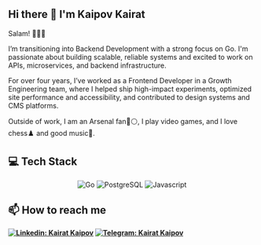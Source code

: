 ## Hi there 👋 I'm Kaipov Kairat

Salam! 👋🇰🇬

I’m transitioning into Backend Development with a strong focus on Go. I'm passionate about building scalable, reliable systems and excited to work on APIs, microservices, and backend infrastructure.

For over four years, I’ve worked as a Frontend Developer in a Growth Engineering team, where I helped ship high-impact experiments, optimized site performance and accessibility, and contributed to design systems and CMS platforms.

Outside of work, I am an Arsenal fan🔴⚪, I play video games, and I love chess♟️ and good music🎼. 

## 💻 Tech Stack

<div align="center">

<img alt="Go" src="https://ziadoua.github.io/m3-Markdown-Badges/badges/Go/go2.svg" />

<img alt="PostgreSQL" src="https://ziadoua.github.io/m3-Markdown-Badges/badges/PostgreSQL/postgresql2.svg" />

<img alt="Javascript" src="https://ziadoua.github.io/m3-Markdown-Badges/badges/Javascript/javascript2.svg">

</div>

## 📫 How to reach me

**[![Linkedin: Kairat Kaipov](https://img.shields.io/badge/?style=flat-square&logo=Linkedin&logoColor=white&link=https://www.linkedin.com/in/kairat-kaipov24)](https://www.linkedin.com/in/kairat-kaipov24/)
[![Telegram: Kairat Kaipov](https://img.shields.io/badge/?style=flat-square&logo=Telegram&logoColor=white&link=https://t.me/kairat_kaipov)](https://t.me/kairat_kaipov)**


<!--
**kaipov24/kaipov24** is a ✨ _special_ ✨ repository because its `README.md` (this file) appears on your GitHub profile.

Here are some ideas to get you started:

- 🔭 I’m currently working on ...
- 🌱 I’m currently learning ...
- 👯 I’m looking to collaborate on ...
- 🤔 I’m looking for help with ...
- 💬 Ask me about ...
- 📫 How to reach me: ...
- 😄 Pronouns: ...
- ⚡ Fun fact: ...
-->
